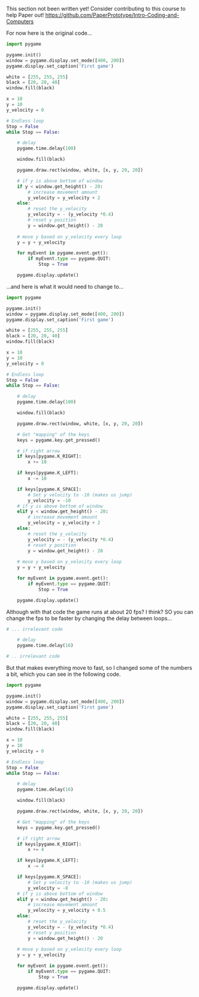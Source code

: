 This section not been written yet! Consider contributing to this course to help Paper out! https://github.com/PaperPrototype/Intro-Coding-and-Computers

For now here is the original code...

```py
import pygame

pygame.init()
window = pygame.display.set_mode([400, 200])
pygame.display.set_caption('First game')

white = [255, 255, 255]
black = [20, 20, 40]
window.fill(black)

x = 10
y = 10
y_velocity = 0

# Endless loop
Stop = False
while Stop == False:

	# delay
	pygame.time.delay(100)

	window.fill(black)

	pygame.draw.rect(window, white, [x, y, 20, 20])

	# if y is above bottom of window
	if y < window.get_height() - 20:
		# increase movement amount 
		y_velocity = y_velocity + 2
	else:
		# reset the y_velocity
		y_velocity = - (y_velocity *0.4)
		# reset y position
		y = window.get_height() - 20
	
	# move y based on y_velocity every loop
	y = y + y_velocity

	for myEvent in pygame.event.get():
		if myEvent.type == pygame.QUIT:
			Stop = True

	pygame.display.update()
```

...and here is what it would need to change to...

```py
import pygame

pygame.init()
window = pygame.display.set_mode([400, 200])
pygame.display.set_caption('First game')

white = [255, 255, 255]
black = [20, 20, 40]
window.fill(black)

x = 10
y = 10
y_velocity = 0

# Endless loop
Stop = False
while Stop == False:

	# delay
	pygame.time.delay(100)

	window.fill(black)

	pygame.draw.rect(window, white, [x, y, 20, 20])

	# Get "mapping" of the keys
	keys = pygame.key.get_pressed()

	# if right arrow
	if keys[pygame.K_RIGHT]:
		x += 10

	if keys[pygame.K_LEFT]:
		x -= 10

	if keys[pygame.K_SPACE]:
		# Set y velocity to -10 (makes us jump)
		y_velocity = -10
	# if y is above bottom of window
	elif y < window.get_height() - 20:
		# increase movement amount 
		y_velocity = y_velocity + 2
	else:
		# reset the y_velocity
		y_velocity = - (y_velocity *0.4)
		# reset y position
		y = window.get_height() - 20
	
	# move y based on y_velocity every loop
	y = y + y_velocity

	for myEvent in pygame.event.get():
		if myEvent.type == pygame.QUIT:
			Stop = True

	pygame.display.update()
```

Although with that code the game runs at about 20 fps? I think? SO you can change the fps to be faster by changing the delay between loops...


```py
# ... irrelevant code

	# delay
	pygame.time.delay(16)

# .. irrelevant code
```

But that makes everything move to fast, so I changed some of the numbers a bit, which you can see in the following code.

```py
import pygame

pygame.init()
window = pygame.display.set_mode([400, 200])
pygame.display.set_caption('First game')

white = [255, 255, 255]
black = [20, 20, 40]
window.fill(black)

x = 10
y = 10
y_velocity = 0

# Endless loop
Stop = False
while Stop == False:

	# delay
	pygame.time.delay(16)

	window.fill(black)

	pygame.draw.rect(window, white, [x, y, 20, 20])

	# Get "mapping" of the keys
	keys = pygame.key.get_pressed()

	# if right arrow
	if keys[pygame.K_RIGHT]:
		x += 4

	if keys[pygame.K_LEFT]:
		x -= 4

	if keys[pygame.K_SPACE]:
		# Set y velocity to -10 (makes us jump)
		y_velocity = -8
	# if y is above bottom of window
	elif y < window.get_height() - 20:
		# increase movement amount 
		y_velocity = y_velocity + 0.5
	else:
		# reset the y_velocity
		y_velocity = - (y_velocity *0.4)
		# reset y position
		y = window.get_height() - 20
	
	# move y based on y_velocity every loop
	y = y + y_velocity

	for myEvent in pygame.event.get():
		if myEvent.type == pygame.QUIT:
			Stop = True

	pygame.display.update()


```